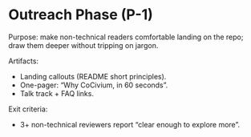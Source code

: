 <!-- status: stub; target: 150+ words -->
# Outreach Phase (P-1)

Purpose: make non-technical readers comfortable landing on the repo; draw them deeper without tripping on jargon.

Artifacts:
- Landing callouts (README short principles).
- One-pager: “Why CoCivium, in 60 seconds”.
- Talk track + FAQ links.

Exit criteria:
- 3+ non-technical reviewers report “clear enough to explore more”.


